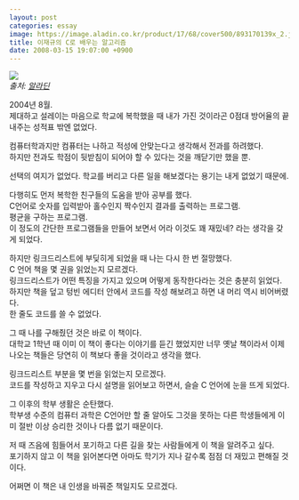 ```yaml
---
layout: post
categories: essay
image: https://image.aladin.co.kr/product/17/68/cover500/893170139x_2.jpg
title: 이재규의 C로 배우는 알고리즘
date: 2008-03-15 19:07:00 +0900
---
```

![](https://image.aladin.co.kr/product/17/68/cover500/893170139x_2.jpg)  
*출처: [알라딘](https://www.aladin.co.kr/shop/wproduct.aspx?ISBN=893170139x&ttbkey=ttbcrazytazo1459001&COPYPaper=1)*

2004년 8월.  
제대하고 설레이는 마음으로 학교에 복학했을 때 내가 가진 것이라곤 0점대 방어율의 끝내주는 성적표 밖엔 없었다.

컴퓨터학과지만 컴퓨터는 나하고 적성에 안맞는다고 생각해서 전과를 하려했다.  
하지만 전과도 학점이 뒷받침이 되어야 할 수 있다는 것을 깨닫기만 했을 뿐.

선택의 여지가 없었다. 학교를 버리고 다른 일을 해보겠다는 용기는 내게 없었기 때문에.

다행히도 먼저 복학한 친구들의 도움을 받아 공부를 했다.  
C언어로 숫자를 입력받아 홀수인지 짝수인지 결과를 출력하는 프로그램.  
평균을 구하는 프로그램.  
이 정도의 간단한 프로그램들을 만들어 보면서 어라 이것도 꽤 재밌네? 라는 생각을 갖게 되었다.

하지만 링크드리스트에 부딪히게 되었을 때 나는 다시 한 번 절망했다.  
C 언어 책을 몇 권을 읽었는지 모르겠다.  
링크드리스트가 어떤 특징을 가지고 있으며 어떻게 동작한다라는 것은 충분히 읽었다.  
하지만 책을 덮고 텅빈 에디터 안에서 코드를 작성 해보려고 하면 내 머리 역시 비어버렸다.  
한 줄도 코드를 쓸 수 없었다.

그 때 나를 구해줬던 것은 바로 이 책이다.  
대학교 1학년 때 이미 이 책이 좋다는 이야기를 듣긴 했었지만 너무 옛날 책이라서 이제 나오는 책들은 당연히 이 책보다 좋을 것이라고 생각을 했다.

링크드리스트 부분을 몇 번을 읽었는지 모르겠다.  
코드를 작성하고 지우고 다시 설명을 읽어보고 하면서, 슬슬 C 언어에 눈을 뜨게 되었다.

그 이후의 학부 생활은 순탄했다.  
학부생 수준의 컴퓨터 과학은 C언어만 할 줄 알아도 그것을 못하는 다른 학생들에게 이미 절반 이상 승리한 것이나 다름 없기 때문이다.

저 때 즈음에 힘들어서 포기하고 다른 길을 찾는 사람들에게 이 책을 알려주고 싶다.     
포기하지 않고 이 책을 읽어본다면 아마도 학기가 지나 갈수록 점점 더 재밌고 편해질 것이다.

어쩌면 이 책은 내 인생을 바꿔준 책일지도 모르겠다.